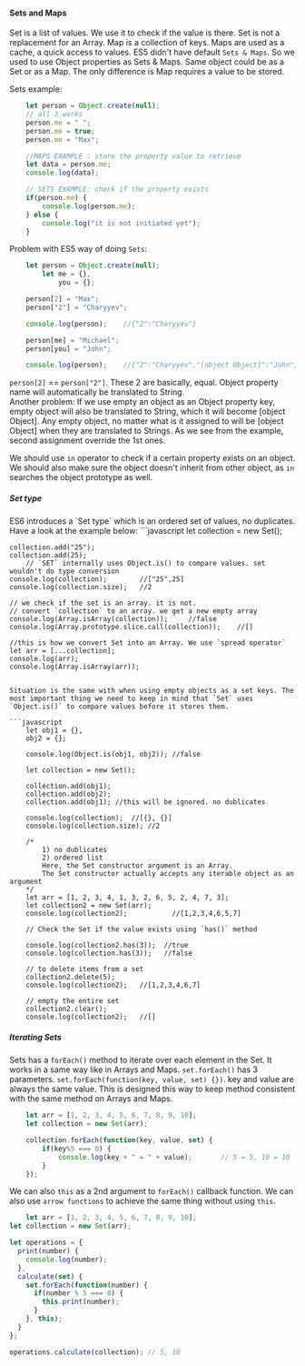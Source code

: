 <h4>Sets and Maps</h4>

Set is a list of values. We use it to check if the value is there. Set is not a replacement for an Array.
Map is a collection of keys. Maps are used as a cache, a quick access to values. ES5 didn't have default `Sets & Maps`. So we used to use Object properties as Sets & Maps. Same object could be as a Set or as a Map. The only difference is Map requires a value to be stored.

Sets example:
```javascript
	let person = Object.create(null);
	// all 3 works
	person.me = " ";
	person.me = true;
	person.me = "Max";

	//MAPS EXAMPLE : store the property value to retrieve
	let data = person.me;
	console.log(data);

	// SETS EXAMPLE: check if the property exists
	if(person.me) {
  		console.log(person.me);
	} else {
  		console.log("it is not initiated yet");
	}
```
Problem with ES5 way of doing `Sets`:
```javascript
	let person = Object.create(null);
		let me = {},
    		you = {};

	person[2] = "Max";
	person["2"] = "Charyyev";

	console.log(person);	//{"2":"Charyyev"}

	person[me] = "Michael";
	person[you] = "John";

	console.log(person);	//{"2":"Charyyev","[object Object]":"John"}
```
`person[2]` == `person["2"]`. These 2 are basically, equal. Object property name will automatically be translated to String. <br>
Another problem: If we use empty an object as an Object property key, empty object will also be translated to String, which it will become [object Object]. Any empty object, no matter what is it assigned to will be [object Object] when they are translated to Strings. As we see from the example, second assignment override the 1st ones.

We should use `in` operator to check if a certain property exists on an object. We should also make sure the object doesn't inherit from other object, as `in` searches the object prototype as well.

<h5>Set type</h5>
ES6 introduces a `Set type` which is an ordered set of values, no duplicates. 
Have a look at the example below:
```javascript
	let collection = new Set();

	collection.add("25");
	collection.add(25);
		// `SET` internally uses Object.is() to compare values. set wouldn't do type conversion
	console.log(collection);		//["25",25]
	console.log(collection.size);	//2

	// we check if the set is an array. it is not.
	// convert `collection` to an array. we get a new empty array
	console.log(Array.isArray(collection));		//false
	console.log(Array.prototype.slice.call(collection));	//[]

	//this is how we convert Set into an Array. We use `spread operator`
	let arr = [...collection];
	console.log(arr);
	console.log(Array.isArray(arr));
```

Situation is the same with when using empty objects as a set keys. The most important thing we need to keep in mind that `Set` uses `Object.is()` to compare values before it stores them.

```javascript
	let obj1 = {},
    obj2 = {};
    
    console.log(Object.is(obj1, obj2)); //false
    
	let collection = new Set();

	collection.add(obj1);
	collection.add(obj2);
	collection.add(obj1); //this will be ignored. no dublicates

	console.log(collection);  //[{}, {}]
	console.log(collection.size); //2

	/*
  		1) no dublicates
  		2) ordered list
  		Here, the Set constructor argument is an Array.
  		The Set constructor actually accepts any iterable object as an argument
	*/
	let arr = [1, 2, 3, 4, 1, 3, 2, 6, 5, 2, 4, 7, 3];
	let collection2 = new Set(arr);
	console.log(collection2);			//[1,2,3,4,6,5,7]

	// Check the Set if the value exists using `has()` method

	console.log(collection2.has(3));  //true
	console.log(collection.has(3));   //false

	// to delete items from a set
	collection2.delete(5);
	console.log(collection2);   //[1,2,3,4,6,7]

	// empty the entire set
	collection2.clear();
	console.log(collection2);   //[]
```

<h5>Iterating Sets</h5>

Sets has a `forEach()` method to iterate over each element in the Set. It works in a same way like in Arrays and Maps. `set.forEach()` has 3 parameters. `set.forEach(function(key, value, set) {})`. key and value are always the same value. This is designed this way to keep method consistent with the same method on Arrays and Maps.

```javascript
	let arr = [1, 2, 3, 4, 5, 6, 7, 8, 9, 10];
	let collection = new Set(arr);

	collection.forEach(function(key, value, set) {
  		if(key%5 === 0) {
    		console.log(key + " = " + value);		// 5 = 5, 10 = 10
  		}
	});
```
We can also `this` as a 2nd argument to `forEach()` callback function. We can also use `arrow functions` to achieve the same thing without using `this`. 

```javascript
	let arr = [1, 2, 3, 4, 5, 6, 7, 8, 9, 10];
let collection = new Set(arr);

let operations = {
  print(number) {
    console.log(number);
  },
  calculate(set) {
    set.forEach(function(number) {
      if(number % 5 === 0) {
        this.print(number);
      }
    }, this);
  }
};

operations.calculate(collection); // 5, 10
```

